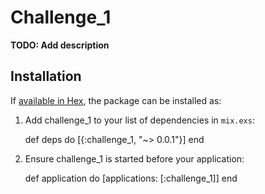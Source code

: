 # Challenge_1

**TODO: Add description**

## Installation

If [available in Hex](https://hex.pm/docs/publish), the package can be installed as:

  1. Add challenge_1 to your list of dependencies in `mix.exs`:

        def deps do
          [{:challenge_1, "~> 0.0.1"}]
        end

  2. Ensure challenge_1 is started before your application:

        def application do
          [applications: [:challenge_1]]
        end
